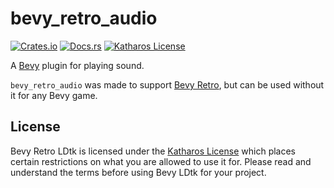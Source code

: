 # bevy_retro_audio

[![Crates.io](https://img.shields.io/crates/v/bevy_retro_audio.svg)](https://crates.io/crates/bevy_retro_audio)
[![Docs.rs](https://docs.rs/bevy_retro_audio/badge.svg)](https://docs.rs/bevy_retro_audio)
[![Katharos License](https://img.shields.io/badge/License-Katharos-blue)](https://github.com/katharostech/katharos-license)

A [Bevy] plugin for playing sound.

`bevy_retro_audio` was made to support [Bevy Retro][br], but can be used without it for any Bevy
game.

[Bevy]: https://bevyengine.org

[br]: https://github.com/katharostech/bevy_retro

## License

Bevy Retro LDtk is licensed under the [Katharos License][k_license] which places certain
restrictions on what you are allowed to use it for. Please read and understand the terms before
using Bevy LDtk for your project.

[k_license]: https://github.com/katharostech/katharos-license
